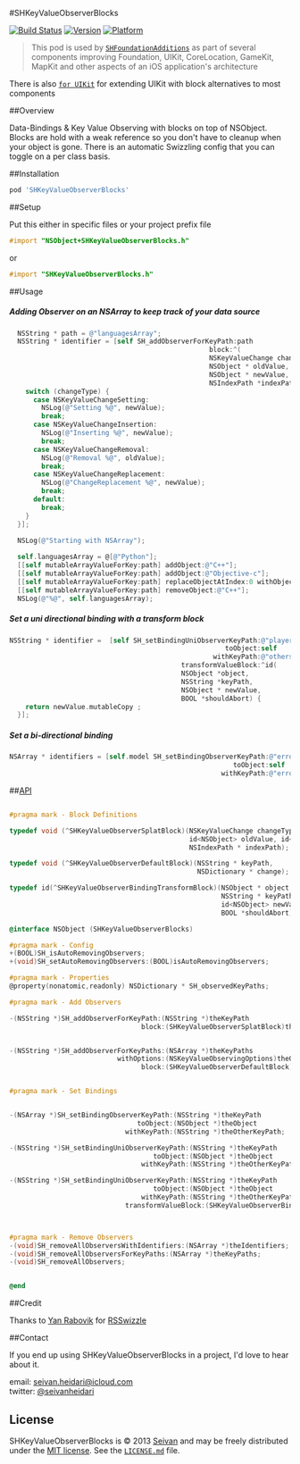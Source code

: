 #SHKeyValueObserverBlocks

[![Build Status](https://travis-ci.org/seivan/SHKeyValueObserverBlocks.png?branch=master)](https://travis-ci.org/seivan/SHKeyValueObserverBlocks)
[![Version](http://cocoapod-badges.herokuapp.com/v/SHKeyValueObserverBlocks/badge.png)](http://cocoadocs.org/docsets/SHKeyValueObserverBlocks)
[![Platform](http://cocoapod-badges.herokuapp.com/p/SHKeyValueObserverBlocks/badge.png)](http://cocoadocs.org/docsets/SHKeyValueObserverBlocks)

> This pod is used by [`SHFoundationAdditions`](https://github.com/seivan/SHFoundationAdditions) as part of several components improving Foundation, UIKit, CoreLocation, GameKit, MapKit and other aspects of an iOS application's architecture

There is also [`for UIKit`](https://github.com/seivan/SHUIKitBlocks) for extending UIKit with block alternatives to most components


##Overview

Data-Bindings & Key Value Observing with blocks on top of NSObject.
Blocks are hold with a weak reference so you don't have to cleanup when your object is gone.
There is an automatic Swizzling config that you can toggle on a per class basis. 


##Installation

```ruby
pod 'SHKeyValueObserverBlocks'
```


##Setup

Put this either in specific files or your project prefix file
```objective-c
#import "NSObject+SHKeyValueObserverBlocks.h"
```
or
```objective-c
#import "SHKeyValueObserverBlocks.h"
```

##Usage

##### Adding Observer on an NSArray to keep track of your data source
```objective-c
  NSString * path = @"languagesArray";
  NSString * identifier = [self SH_addObserverForKeyPath:path 
                                                  block:^(
                                                  NSKeyValueChange changeType, 
                                                  NSObject * oldValue, 
                                                  NSObject * newValue, 
                                                  NSIndexPath *indexPath) {
    switch (changeType) {
      case NSKeyValueChangeSetting:
        NSLog(@"Setting %@", newValue);
        break;
      case NSKeyValueChangeInsertion:
        NSLog(@"Inserting %@", newValue);
        break;
      case NSKeyValueChangeRemoval:
        NSLog(@"Removal %@", oldValue);
        break;
      case NSKeyValueChangeReplacement:
        NSLog(@"ChangeReplacement %@", newValue);
        break;
      default:
        break;
    }
  }];
  
  NSLog(@"Starting with NSArray");

  self.languagesArray = @[@"Python"];
  [[self mutableArrayValueForKey:path] addObject:@"C++"];
  [[self mutableArrayValueForKey:path] addObject:@"Objective-c"];
  [[self mutableArrayValueForKey:path] replaceObjectAtIndex:0 withObject:@"Ruby"];
  [[self mutableArrayValueForKey:path] removeObject:@"C++"];
  NSLog(@"%@", self.languagesArray);

```

##### Set a uni directional binding with a transform block

```objective-c
NSString * identifier =  [self SH_setBindingUniObserverKeyPath:@"playersDictionary" 
                                                      toObject:self
                                                   withKeyPath:@"othersDictionary"
                                           transformValueBlock:^id(
                                           NSObject *object, 
                                           NSString *keyPath, 
                                           NSObject * newValue, 
                                           BOOL *shouldAbort) {
    return newValue.mutableCopy ;
  }];

```

##### Set a bi-directional binding

```objective-c
NSArray * identifiers = [self.model SH_setBindingObserverKeyPath:@"errors" 
                                                        toObject:self 
                                                     withKeyPath:@"errors"];
```



##[API](https://github.com/seivan/SHKeyValueObserverBlocks/blob/develop/SHKeyValueObserverBlocks/NSObject%2BSHKeyValueObserverBlocks.h)

```objective-c

#pragma mark - Block Definitions

typedef void (^SHKeyValueObserverSplatBlock)(NSKeyValueChange changeType,
                                             id<NSObject> oldValue, id<NSObject> newValue,
                                             NSIndexPath * indexPath);

typedef void (^SHKeyValueObserverDefaultBlock)(NSString * keyPath,
                                               NSDictionary * change);

typedef id(^SHKeyValueObserverBindingTransformBlock)(NSObject * object,
                                                     NSString * keyPath,
                                                     id<NSObject> newValue,
                                                     BOOL *shouldAbort);

@interface NSObject (SHKeyValueObserverBlocks)

#pragma mark - Config
+(BOOL)SH_isAutoRemovingObservers;
+(void)SH_setAutoRemovingObservers:(BOOL)isAutoRemovingObservers;

#pragma mark - Properties
@property(nonatomic,readonly) NSDictionary * SH_observedKeyPaths;

#pragma mark - Add Observers

-(NSString *)SH_addObserverForKeyPath:(NSString *)theKeyPath
                                 block:(SHKeyValueObserverSplatBlock)theBlock;


-(NSString *)SH_addObserverForKeyPaths:(NSArray *)theKeyPaths
                           withOptions:(NSKeyValueObservingOptions)theOptions
                                 block:(SHKeyValueObserverDefaultBlock)theBlock;


#pragma mark - Set Bindings


-(NSArray *)SH_setBindingObserverKeyPath:(NSString *)theKeyPath
                                toObject:(NSObject *)theObject
                             withKeyPath:(NSString *)theOtherKeyPath;

-(NSString *)SH_setBindingUniObserverKeyPath:(NSString *)theKeyPath
                                    toObject:(NSObject *)theObject
                                 withKeyPath:(NSString *)theOtherKeyPath;

-(NSString *)SH_setBindingUniObserverKeyPath:(NSString *)theKeyPath
                                    toObject:(NSObject *)theObject
                                 withKeyPath:(NSString *)theOtherKeyPath
                             transformValueBlock:(SHKeyValueObserverBindingTransformBlock)theBlock;



#pragma mark - Remove Observers
-(void)SH_removeAllObserversWithIdentifiers:(NSArray *)theIdentifiers;
-(void)SH_removeAllObserversForKeyPaths:(NSArray *)theKeyPaths;
-(void)SH_removeAllObservers;


@end

```

##Credit

Thanks to [Yan Rabovik](https://twitter.com/rabovik) for [RSSwizzle](https://github.com/rabovik/RSSwizzle)

##Contact

If you end up using SHKeyValueObserverBlocks in a project, I'd love to hear about it.

email: [seivan.heidari@icloud.com](mailto:seivan.heidari@icloud.com)  
twitter: [@seivanheidari](https://twitter.com/seivanheidari)

## License

SHKeyValueObserverBlocks is © 2013 [Seivan](http://www.github.com/seivan) and may be freely
distributed under the [MIT license](http://opensource.org/licenses/MIT).
See the [`LICENSE.md`](https://github.com/seivan/SHKeyValueObserverBlocks/blob/master/LICENSE.md) file.
